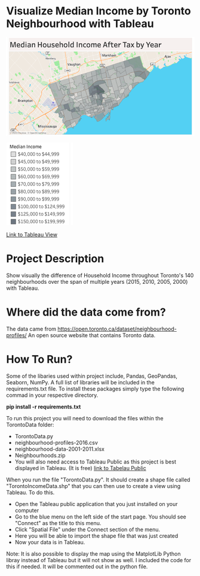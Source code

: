 # Visualize Median Income by Toronto Neighbourhood with Tableau

![Image of Toronto Neighbourhoods](https://github.com/juanfp900/DataVisualization/blob/master/TorontoData/Images/Map.png)

![Legend](https://github.com/juanfp900/DataVisualization/blob/master/TorontoData/Images/Legend.png)

[Link to Tableau View](https://public.tableau.com/profile/juanp5926#!/vizhome/TorontoIncomeByNeighbourhood/Sheet8?publish=yes)

# Project Description

Show visually the difference of Household Income throughout Toronto's 140 neighbourhoods over the span of multiple years
(2015, 2010, 2005, 2000) with Tableau.

# Where did the data come from? 

The data came from https://open.toronto.ca/dataset/neighbourhood-profiles/
An open source website that contains Toronto data.

# How To Run?

Some of the libaries used within project include, Pandas, GeoPandas, Seaborn, NumPy. A full list of libraries will be included in the 
requirements.txt file. To install these packages simply type the following commad in your respective directory. 
  
   **pip install -r requirements.txt**

To run this project you will need to download the files within the TorontoData folder:
  - TorontoData.py
  - neighbourhood-profiles-2016.csv
  - neighbourhood-data-2001-2011.xlsx
  - Neighbourhoods.zip
  - You will also need access to Tableau Public as this project is best displayed in Tableau. (It is free)
    [link to Tabelau Public](https://public.tableau.com/en-us/s/)
    
When you run the file "TorontoData.py". It should create a shape file called "TorontoIncomeData.shp" that you can then use to create a view using Tableau. To do this.
   - Open the Tableau public application that you just installed on your computer
   - Go to the blue menu on the left side of the start page. You should see "Connect" as the title to this menu.
   - Click "Spatial File" under the Connect section of the menu. 
   - Here you will be able to import the shape file that was just created
   - Now your data is in Tableau.
  
Note: It is also possible to display the map using the MatplotLib Python libray instead of Tableau but it will not show as well. 
I included the code for this if needed. It will be commented out in the python file. 
  

  
  
